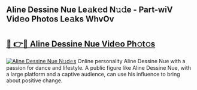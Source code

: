 ## Aline Dessine Nue Le𝚊k𝚎d N𝚞𝚍e - Part-wiV Vid𝚎o Photos Le𝚊ks WhvOv

# <h2><a href="http://fb6n1f2.evod.top/?m=Aline+Dessine+Nue">🔗 👉🔴 Aline Dessine Nue Vid𝚎o Ph𝚘t𝚘s</a></h2>

[![Aline Dessine Nue N𝚞d𝚎s](https://i.imgur.com/8V9OHl7.gif)](http://fb6n1f2.evod.top/?m=Aline+Dessine+Nue)
Online personality Aline Dessine Nue with a passion for dance and lifestyle. A public figure like Aline Dessine Nue, with a large platform and a captive audience, can use his influence to bring about positive change. 
